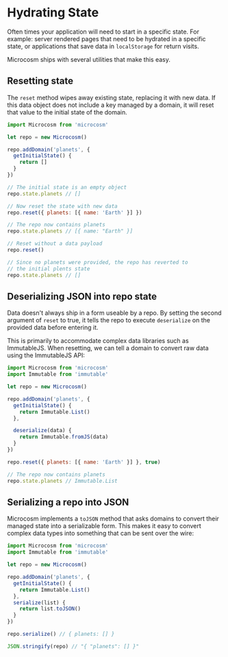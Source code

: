 # Hydrating State

Often times your application will need to start in a specific
state. For example: server rendered pages that need to be hydrated in
a specific state, or applications that save data in `localStorage` for
return visits.

Microcosm ships with several utilities that make this easy.

## Resetting state

The `reset` method wipes away existing state, replacing it with new
data. If this data object does not include a key managed by a domain,
it will reset that value to the initial state of the domain.

```javascript
import Microcosm from 'microcosm'

let repo = new Microcosm()

repo.addDomain('planets', {
  getInitialState() {
    return []
  }
})

// The initial state is an empty object
repo.state.planets // []

// Now reset the state with new data
repo.reset({ planets: [{ name: 'Earth' }] })

// The repo now contains planets
repo.state.planets // [{ name: "Earth" }]

// Reset without a data payload
repo.reset()

// Since no planets were provided, the repo has reverted to
// the initial plents state
repo.state.planets // []
```

## Deserializing JSON into repo state

Data doesn't always ship in a form useable by a repo. By setting the
second argument of `reset` to true, it tells the repo to execute
`deserialize` on the provided data before entering it.

This is primarily to accommodate complex data libraries such as
ImmutableJS. When resetting, we can tell a domain to convert raw data
using the ImmutableJS API:

```javascript
import Microcosm from 'microcosm'
import Immutable from 'immutable'

let repo = new Microcosm()

repo.addDomain('planets', {
  getInitialState() {
    return Immutable.List()
  },

  deserialize(data) {
    return Immutable.fromJS(data)
  }
})

repo.reset({ planets: [{ name: 'Earth' }] }, true)

// The repo now contains planets
repo.state.planets // Immutable.List
```

## Serializing a repo into JSON

Microcosm implements a `toJSON` method that asks domains to convert
their managed state into a serializable form. This makes it easy to
convert complex data types into something that can be sent over the wire:

```javascript
import Microcosm from 'microcosm'
import Immutable from 'immutable'

let repo = new Microcosm()

repo.addDomain('planets', {
  getInitialState() {
    return Immutable.List()
  },
  serialize(list) {
    return list.toJSON()
  }
})

repo.serialize() // { planets: [] }

JSON.stringify(repo) // "{ "planets": [] }"
```
